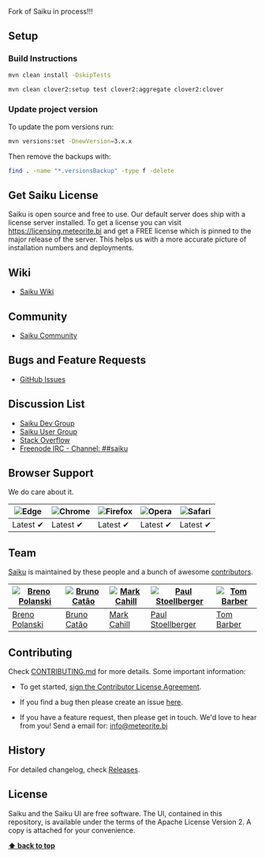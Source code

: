 
Fork of Saiku in process!!!

## Setup

### Build Instructions

```sh
mvn clean install -DskipTests

mvn clean clover2:setup test clover2:aggregate clover2:clover
```

### Update project version

To update the pom versions run:

```sh
mvn versions:set -DnewVersion=3.x.x
```

Then remove the backups with:

```sh
find . -name "*.versionsBackup" -type f -delete
```

## Get Saiku License

Saiku is open source and free to use. Our default server does ship with a license server installed. To get a license you can visit https://licensing.meteorite.bi and get a FREE license which is pinned to the major release of the server. This helps us with a more accurate picture of installation numbers and deployments.

## Wiki

* [Saiku Wiki](https://saiku-documentation.readthedocs.io/en/latest/)

## Community

* [Saiku Community](https://community.meteorite.bi/)

## Bugs and Feature Requests

* [GitHub Issues](https://github.com/OSBI/saiku/issues/new)

## Discussion List

* [Saiku Dev Group](https://groups.google.com/a/saiku.meteorite.bi/forum/#!forum/dev)
* [Saiku User Group](https://groups.google.com/a/saiku.meteorite.bi/forum/#!forum/user)
* [Stack Overflow](https://stackoverflow.com/questions/tagged/saiku)
* [Freenode IRC - Channel: ##saiku](https://webchat.freenode.net/?randomnick=1&channels=%23%23saiku)

## Browser Support

We do care about it.

| ![Edge](https://raw.githubusercontent.com/alrra/browser-logos/master/src/edge/edge_48x48.png) | ![Chrome](https://raw.github.com/alrra/browser-logos/master/src/chrome/chrome_48x48.png) | ![Firefox](https://raw.github.com/alrra/browser-logos/master/src/firefox/firefox_48x48.png) | ![Opera](https://raw.github.com/alrra/browser-logos/master/src/opera/opera_48x48.png) | ![Safari](https://raw.github.com/alrra/browser-logos/master/src/safari/safari_48x48.png) |
| --------------------------------------------------------------------------------------------- | ---------------------------------------------------------------------------------------- | ------------------------------------------------------------------------------------------- | ------------------------------------------------------------------------------------- | ---------------------------------------------------------------------------------------- |
| Latest ✔                                                                                      | Latest ✔                                                                                 | Latest ✔                                                                                    | Latest ✔                                                                              | Latest ✔                                                                                 |

## Team

[Saiku](https://www.meteorite.bi) is maintained by these people and a bunch of awesome [contributors](https://github.com/OSBI/saiku/graphs/contributors).

| [![Breno Polanski](https://avatars7.githubusercontent.com/u/1894191?v=4&s=70)](https://github.com/brenopolanski) | [![Bruno Catão](https://avatars4.githubusercontent.com/u/785116?v=4&s=70)](https://github.com/brunogamacatao) | [![Mark Cahill](https://avatars5.githubusercontent.com/u/200365?v=4&s=70)](https://github.com/thinkjson) | [![Paul Stoellberger](https://avatars5.githubusercontent.com/u/454645?v=4&s=70)](https://github.com/pstoellberger) | [![Tom Barber](https://avatars6.githubusercontent.com/u/103544?v=4&s=70)](https://github.com/buggtb) |
| ---------------------------------------------------------------------------------------------------------------- | ------------------------------------------------------------------------------------------------------------- | -------------------------------------------------------------------------------------------------------- | ------------------------------------------------------------------------------------------------------------------ | ---------------------------------------------------------------------------------------------------- |
| [Breno Polanski](https://github.com/brenopolanski)                                                               | [Bruno Catão](https://github.com/brunogamacatao)                                                              | [Mark Cahill](https://github.com/thinkjson)                                                              | [Paul Stoellberger](https://github.com/pstoellberger)                                                              | [Tom Barber](https://github.com/buggtb)                                                              |

## Contributing

Check [CONTRIBUTING.md](./CONTRIBUTING.md) for more details. Some important information:

* To get started, [sign the Contributor License Agreement](https://www.clahub.com/agreements/OSBI/saiku).

* If you find a bug then please create an issue [here](https://github.com/OSBI/saiku/issues/new).

* If you have a feature request, then please get in touch. We'd love to hear from you! Send a email for: [info@meteorite.bi](mailto:info@meteorite.bi)

## History

For detailed changelog, check [Releases](https://github.com/OSBI/saiku/releases).

## License

Saiku and the Saiku UI are free software. The UI, contained in this repository, is available under the terms of the Apache License Version 2. A copy is attached for your convenience.

**[⬆ back to top](#readme)**
